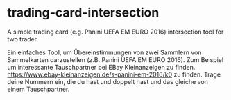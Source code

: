 # trading-card-intersection

A simple trading card (e.g. Panini UEFA EM EURO 2016) intersection tool for two trader

Ein einfaches Tool, um Übereinstimmungen von zwei Sammlern von Sammelkarten darzustellen (z.B. Panini UEFA EM EURO 2016).
Zum Beispiel um interessante Tauschpartner bei EBay Kleinanzeigen zu finden. https://www.ebay-kleinanzeigen.de/s-panini-em-2016/k0 zu finden.
Trage deine Nummern ein, die du hast und doppelt hast und das gleiche von einem Tauschpartner.
